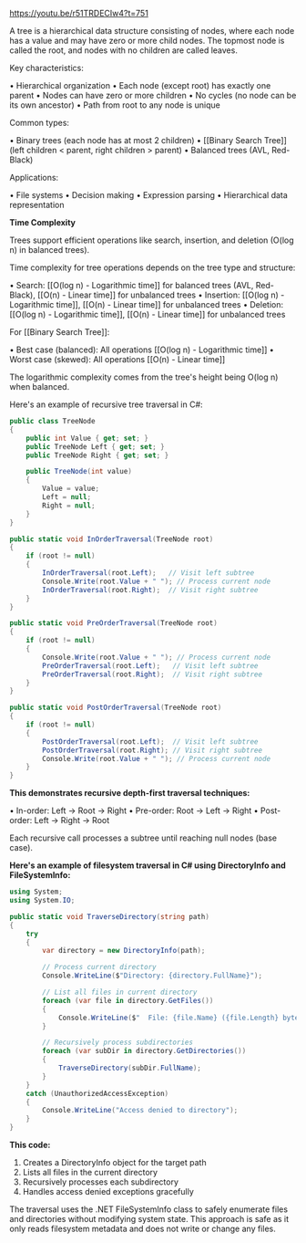 https://youtu.be/r51TRDECIw4?t=751

A tree is a hierarchical data structure consisting of nodes, where each node has a value and may
have zero or more child nodes. The topmost node is called the root, and nodes with no children
are called leaves.

Key characteristics:

• Hierarchical organization
• Each node (except root) has exactly one parent
• Nodes can have zero or more children
• No cycles (no node can be its own ancestor)
• Path from root to any node is unique

Common types:

• Binary trees (each node has at most 2 children)
• [[Binary Search Tree]] (left children < parent, right children > parent)
• Balanced trees (AVL, Red-Black)

Applications:

• File systems
• Decision making
• Expression parsing
• Hierarchical data representation

**Time Complexity**

Trees support efficient operations like search, insertion, and deletion (O(log n) in balanced
trees).

Time complexity for tree operations depends on the tree type and structure:

• Search: [[O(log n) - Logarithmic time]] for balanced trees (AVL, Red-Black), [[O(n) - Linear time]] for unbalanced trees
• Insertion: [[O(log n) - Logarithmic time]], [[O(n) - Linear time]] for unbalanced trees
• Deletion:  [[O(log n) - Logarithmic time]], [[O(n) - Linear time]]  for unbalanced trees

For [[Binary Search Tree]]:

• Best case (balanced): All operations  [[O(log n) - Logarithmic time]]
• Worst case (skewed): All operations [[O(n) - Linear time]] 

The logarithmic complexity comes from the tree's height being O(log n) when balanced.

Here's an example of recursive tree traversal in C#:

```C#
public class TreeNode
{
    public int Value { get; set; }
    public TreeNode Left { get; set; }
    public TreeNode Right { get; set; }

    public TreeNode(int value)
    {
        Value = value;
        Left = null;
        Right = null;
    }
}

public static void InOrderTraversal(TreeNode root)
{
    if (root != null)
    {
        InOrderTraversal(root.Left);   // Visit left subtree
        Console.Write(root.Value + " "); // Process current node
        InOrderTraversal(root.Right);  // Visit right subtree
    }
}

public static void PreOrderTraversal(TreeNode root)
{
    if (root != null)
    {
        Console.Write(root.Value + " "); // Process current node
        PreOrderTraversal(root.Left);   // Visit left subtree
        PreOrderTraversal(root.Right);  // Visit right subtree
    }
}

public static void PostOrderTraversal(TreeNode root)
{
    if (root != null)
    {
        PostOrderTraversal(root.Left);  // Visit left subtree
        PostOrderTraversal(root.Right); // Visit right subtree
        Console.Write(root.Value + " "); // Process current node
    }
}
```

**This demonstrates recursive depth-first traversal techniques:**

• In-order: Left → Root → Right
• Pre-order: Root → Left → Right
• Post-order: Left → Right → Root

Each recursive call processes a subtree until reaching null nodes (base case).

**Here's an example of filesystem traversal in C# using DirectoryInfo and FileSystemInfo:**

```C#
using System;
using System.IO;

public static void TraverseDirectory(string path)
{
    try
    {
        var directory = new DirectoryInfo(path);

        // Process current directory
        Console.WriteLine($"Directory: {directory.FullName}");

        // List all files in current directory
        foreach (var file in directory.GetFiles())
        {
            Console.WriteLine($"  File: {file.Name} ({file.Length} bytes)");
        }

        // Recursively process subdirectories
        foreach (var subDir in directory.GetDirectories())
        {
            TraverseDirectory(subDir.FullName);
        }
    }
    catch (UnauthorizedAccessException)
    {
        Console.WriteLine("Access denied to directory");
    }
}
```

**This code:**

1. Creates a DirectoryInfo object for the target path
2. Lists all files in the current directory
3. Recursively processes each subdirectory
4. Handles access denied exceptions gracefully

The traversal uses the .NET FileSystemInfo class to safely enumerate files and directories
without modifying system state. This approach is safe as it only reads filesystem metadata and
does not write or change any files.
